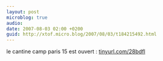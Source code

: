 ```yaml
---
layout: post
microblog: true
audio: 
date: 2007-08-03 02:00 +0200
guid: http://xtof.micro.blog/2007/08/03/t184215492.html
---
```

le cantine camp paris 15 est ouvert : [tinyurl.com/28bdfl](http://tinyurl.com/28bdfl)
